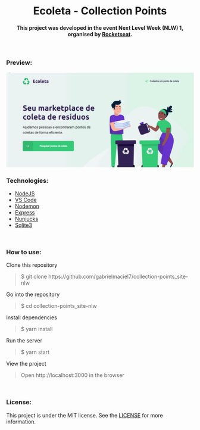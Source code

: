<h1 align="center"> Ecoleta - Collection Points </h1> 

<h4 align="center"> This project was developed in the event Next Level Week (NLW) 1, organised by
<a href="https://rocketseat.com.br/">Rocketseat</a>.
</h4>

<br>

<h3> Preview: </h3>
<img src="https://github.com/gabrielmaciel7/collection-points_site-nlw/blob/master/public/assets/site.gif" />

<br>

<h3> Technologies: </h3>

<ul>
<li><a href="https://nodejs.org/">NodeJS</a></li>
<li><a href="https://code.visualstudio.com/">VS Code</a></li>
<li><a href="https://www.npmjs.com/package/nodemon">Nodemon</a></li>
<li><a href="https://www.npmjs.com/package/express">Express</a></li>
<li><a href="https://www.npmjs.com/package/nunjucks">Nunjucks</a></li>
<li><a href="https://www.npmjs.com/package/sqlite3">Sqlite3</a></li>
</ul>

<br>

<h3> How to use: </h3>

<p> Clone this repository </p>
<blockquote>$ git clone https://github.com/gabrielmaciel7/collection-points_site-nlw</blockquote>
<p> Go into the repository </p>
<blockquote>$ cd collection-points_site-nlw</blockquote>
<p> Install dependencies </p>
<blockquote>$ yarn install</blockquote>
<p> Run the server </p>
<blockquote>$ yarn start</blockquote>
<p> View the project </p>
<blockquote>Open http://localhost:3000 in the browser</blockquote>

<br>

<h3> License: </h3>

<p>This project is under the MIT license. See the 
<a href="https://github.com/gabrielmaciel7/collection-points_site-nlw/blob/master/LICENSE.md">LICENSE</a> 
for more information.</p>
